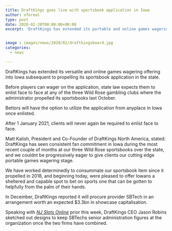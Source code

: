 ```yaml
---
title: DraftKings goes live with sportsbook application in Iowa
author: xforeal 
type: post
date: 2020-02-20T00:00:00+00:00
excerpt: 'DraftKings has extended its portable and online games wagering offering into Iowa subsequent to propelling its sportsbook application in the state '


image : images/news/2020/02/draftkingsboard.jpg
categories:
  - news

---
```

DraftKings has extended its versatile and online games wagering offering into Iowa subsequent to propelling its sportsbook application in the state. 

Before players can wager on the application, state law expects them to enlist face to face at any of the three Wild Rose gambling clubs where the administrator propelled its sportsbooks last October. 

Bettors will have the option to utilize the application from anyplace in Iowa once enlisted. 

After 1 January 2021, clients will never again be required to enlist face to face. 

Matt Kalish, President and Co-Founder of DraftKings North America, stated: DraftKings has seen consistent fan commitment in Iowa during the most recent couple of months at our three Wild Rose sportsbooks over the state, and we couldnt be progressively eager to give clients our cutting edge portable games wagering stage. 

We have worked determinedly to consummate our sportsbook item since it propelled in 2018, and beginning today, were pleased to offer Iowans a sheltered and capable spot to bet on sports one that can be gotten to helpfully from the palm of their hands. 

In December, DraftKings reported it will procure provider SBTech in an arrangement worth an expected $3.3bn in showcase capitalisation. 

Speaking with [_NJ Slots Online_][1] prior this week, DraftKings CEO Jason Robins sketched out designs to keep SBTechs senior administration figures at the organization once the two firms have combined.

 [1]: #